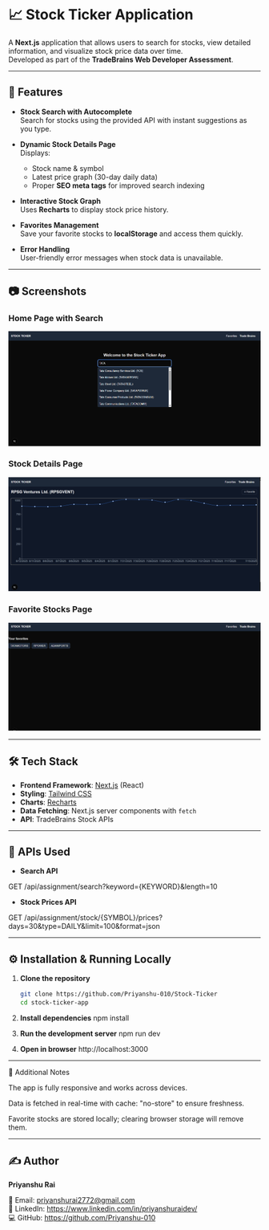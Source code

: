 # 📈 Stock Ticker Application

A **Next.js** application that allows users to search for stocks, view detailed information, and visualize stock price data over time.  
Developed as part of the **TradeBrains Web Developer Assessment**.

---

## 🚀 Features

- **Stock Search with Autocomplete**  
  Search for stocks using the provided API with instant suggestions as you type.

- **Dynamic Stock Details Page**  
  Displays:
  - Stock name & symbol
  - Latest price graph (30-day daily data)
  - Proper **SEO meta tags** for improved search indexing

- **Interactive Stock Graph**  
  Uses **Recharts** to display stock price history.

- **Favorites Management**  
  Save your favorite stocks to **localStorage** and access them quickly.

- **Error Handling**  
  User-friendly error messages when stock data is unavailable.

---

## 📷 Screenshots

### Home Page with Search
![Search Screenshot](./assets/search.png)

### Stock Details Page
![Details Screenshot](./assets/details.png)

### Favorite Stocks Page
![Favorites Screenshot](./assets/favorites.png)

---

## 🛠️ Tech Stack

- **Frontend Framework**: [Next.js](https://nextjs.org/) (React)
- **Styling**: [Tailwind CSS](https://tailwindcss.com/)
- **Charts**: [Recharts](https://recharts.org/)
- **Data Fetching**: Next.js server components with `fetch`
- **API**: TradeBrains Stock APIs

---

## 🔌 APIs Used

- **Search API**  

GET /api/assignment/search?keyword={KEYWORD}&length=10

- **Stock Prices API**

GET /api/assignment/stock/{SYMBOL}/prices?days=30&type=DAILY&limit=100&format=json

---

## ⚙️ Installation & Running Locally

1. **Clone the repository**
   ```bash
   git clone https://github.com/Priyanshu-010/Stock-Ticker
   cd stock-ticker-app

2. **Install dependencies**
   npm install

3. **Run the development server**
   npm run dev

4.  **Open in browser**
   http://localhost:3000
   

---

📌 Additional Notes

The app is fully responsive and works across devices.

Data is fetched in real-time with cache: "no-store" to ensure freshness.

Favorite stocks are stored locally; clearing browser storage will remove them.

---

## ✍️ Author

**Priyanshu Rai**

📧 Email: priyanshurai2772@gmail.com  
🔗 LinkedIn: https://www.linkedin.com/in/priyanshuraidev/  
💻 GitHub: https://github.com/Priyanshu-010

